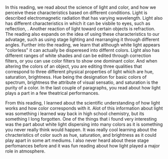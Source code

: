 In this reading, we read about the science of light and color, and how we perceive these characteristics based on different conditions. Light is described electromagnetic radiation that has varying wavelength. Light also has different characteristics in which it can be visbile to eyes, such as reflection, . Another reaction of light toward certain objects is refraction. The reading also expands on the idea of using these characteristics to our advatage, such as using stage lighting and rearranging it through different angles. Further into the reading, we learn that although white light appears "colorless" it can actually be disperesed into differnt colors. Light also has different ranges of white shades and can be edited through correction filters, or you can use color filters to show one dominant color. And when altering the colors of an object, you are editing  three qualities that correspond to three different physical properties of light which are hue, saturation, brightness. Hue being the designation for basic colors of spectrum, brightness the attribute of visual sensatio, and saturation is the purity of a color. In the last couple of paragraphs, you read about how light plays a part in a few theatrical performances.

From this reading, I learned about the scientific understanding of how light works and how color corresponds with it. Alot of this information about light was something i learned way back in high school chemistry, but its something I long forgotten. One of the things that i found very interesting was the part about white light dispersing into many colors as it is something you never really think would happen. It was really cool learning about the chracteristics of color such as hue, saturation, and brightness as it could play apart in some art mediums. I also never heard about these stage perfomances before and it was fun reading about how light played a major role in atmosphere. 
